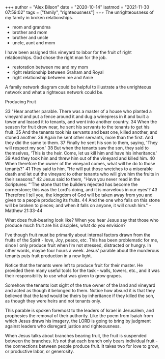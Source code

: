 +++
author = "Alex Bilson"
date = "2020-10-14"
lastmod = "2021-11-30 07:59:02"
tags = ["family", "righteousness"]
+++
The unrighteousness of my family in broken relationships.

- mom and grandma
- brother and mom
- brother and uncle
- uncle, aunt and mom

I have been assigned this vineyard to labor for the fruit of right relationships. God chose the right man for the job.

- restoration between me and my mom
- right relationship between Graham and Royal
- right relationship between me and Amie

A family network diagram could be helpful to illustrate a the unrighteous network and what a righteous network could be.

Producing Fruit

33 "Hear another parable. There was a master of a house who planted a vineyard and put a fence around it and dug a winepress in it and built a tower and leased it to tenants, and went into another country.
34 When the season for fruit drew near, he sent his servants to the tenants to get his fruit.
35 And the tenants took his servants and beat one, killed another, and stoned another.
36 Again he sent other servants, more than the first. And they did the same to them.
37 Finally he sent his son to them, saying, 'They will respect my son.'
38 But when the tenants saw the son, they said to themselves, 'This is the heir. Come, let us kill him and have his inheritance.'
39 And they took him and threw him out of the vineyard and killed him.
40 When therefore the owner of the vineyard comes, what will he do to those tenants?"
41 They said to him, "He will put those wretches to a miserable death and let out the vineyard to other tenants who will give him the fruits in their seasons."
42 Jesus said to them, "Have you never read in the Scriptures: "'The stone that the builders rejected has become the cornerstone; this was the Lord's doing, and it is marvelous in our eyes'?
43 Therefore I tell you, the kingdom of God will be taken away from you and given to a people producing its fruits.
44 And the one who falls on this stone will be broken to pieces; and when it falls on anyone, it will crush him." - Matthew 21:33-44

What does fruit-bearing look like? When you hear Jesus say that those who produce much fruit are his disciples, what do you envision?

I’ve though fruit must be primarily about internal factors drawn from the fruits of the Spirit - love, Joy, peace, etc. This has been problematic for me, since I only produce fruit when I’m not stressed, distracted or hungry. In other words, maybe four hours a week. Jesus’ parable about the murderous tenants puts fruit production in a new light.

Notice that the tenants were left to produce fruit for their master. He provided them many useful tools for the task - walls, towers, etc., and it was their responsibility to use what was given to grow grapes.

Somehow the tenants lost sight of the true owner of the land and vineyard and acted as though it belonged to them. Notice how absurd it is that they believed that the land would be theirs by inheritance if they killed the son, as though they were heirs and not tenants only.

This parable is spoken foremost to the leaders of Israel in Jerusalem, and prophesies the removal of their authority. Like the poem from Isaiah from which Jesus draws his imagery, the LORD is going to bring by judgment against leaders who disregard justice and righteousness.

When Jesus talks about branches bearing fruit, the fruit is suspended between the branches. It’s not that each branch only bears individual fruit - the connections between people produce fruit. It takes two for love to grow, or productive labor, or generosity.
